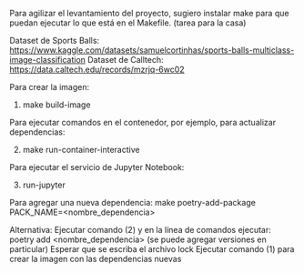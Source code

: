 Para agilizar el levantamiento del proyecto, sugiero instalar make para que puedan ejecutar lo que está en el Makefile. (tarea para la casa)

Dataset de Sports Balls: https://www.kaggle.com/datasets/samuelcortinhas/sports-balls-multiclass-image-classification
Dataset de Calltech: https://data.caltech.edu/records/mzrjq-6wc02


Para crear la imagen:

1) make build-image

Para ejecutar comandos en el contenedor, por ejemplo, para actualizar dependencias:

2) make run-container-interactive

Para ejecutar el servicio de Jupyter Notebook:

3) run-jupyter

Para agregar una nueva dependencia:
make poetry-add-package PACK_NAME=<nombre_dependencia>

Alternativa:
Ejecutar comando (2) y en la línea de comandos ejecutar: poetry add <nombre_dependencia> (se puede agregar versiones en particular)
Esperar que se escriba el archivo lock
Ejecutar comando (1) para crear la imagen con las dependencias nuevas